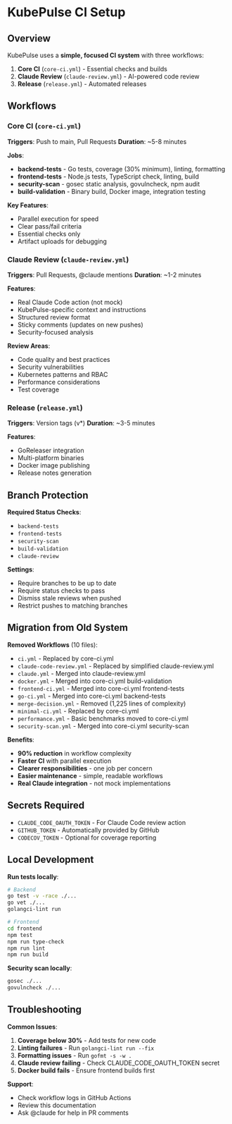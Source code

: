 # KubePulse CI Setup

## Overview

KubePulse uses a **simple, focused CI system** with three workflows:

1. **Core CI** (`core-ci.yml`) - Essential checks and builds
2. **Claude Review** (`claude-review.yml`) - AI-powered code review
3. **Release** (`release.yml`) - Automated releases

## Workflows

### Core CI (`core-ci.yml`)

**Triggers**: Push to main, Pull Requests
**Duration**: ~5-8 minutes

**Jobs**:
- **backend-tests** - Go tests, coverage (30% minimum), linting, formatting
- **frontend-tests** - Node.js tests, TypeScript check, linting, build
- **security-scan** - gosec static analysis, govulncheck, npm audit
- **build-validation** - Binary build, Docker image, integration testing

**Key Features**:
- Parallel execution for speed
- Clear pass/fail criteria
- Essential checks only
- Artifact uploads for debugging

### Claude Review (`claude-review.yml`)

**Triggers**: Pull Requests, @claude mentions
**Duration**: ~1-2 minutes

**Features**:
- Real Claude Code action (not mock)
- KubePulse-specific context and instructions
- Structured review format
- Sticky comments (updates on new pushes)
- Security-focused analysis

**Review Areas**:
- Code quality and best practices
- Security vulnerabilities
- Kubernetes patterns and RBAC
- Performance considerations
- Test coverage

### Release (`release.yml`)

**Triggers**: Version tags (v*)
**Duration**: ~3-5 minutes

**Features**:
- GoReleaser integration
- Multi-platform binaries
- Docker image publishing
- Release notes generation

## Branch Protection

**Required Status Checks**:
- `backend-tests`
- `frontend-tests` 
- `security-scan`
- `build-validation`
- `claude-review`

**Settings**:
- Require branches to be up to date
- Require status checks to pass
- Dismiss stale reviews when pushed
- Restrict pushes to matching branches

## Migration from Old System

**Removed Workflows** (10 files):
- `ci.yml` - Replaced by core-ci.yml
- `claude-code-review.yml` - Replaced by simplified claude-review.yml
- `claude.yml` - Merged into claude-review.yml
- `docker.yml` - Merged into core-ci.yml build-validation
- `frontend-ci.yml` - Merged into core-ci.yml frontend-tests
- `go-ci.yml` - Merged into core-ci.yml backend-tests
- `merge-decision.yml` - Removed (1,225 lines of complexity)
- `minimal-ci.yml` - Replaced by core-ci.yml
- `performance.yml` - Basic benchmarks moved to core-ci.yml
- `security-scan.yml` - Merged into core-ci.yml security-scan

**Benefits**:
- **90% reduction** in workflow complexity
- **Faster CI** with parallel execution
- **Clearer responsibilities** - one job per concern
- **Easier maintenance** - simple, readable workflows
- **Real Claude integration** - not mock implementations

## Secrets Required

- `CLAUDE_CODE_OAUTH_TOKEN` - For Claude Code review action
- `GITHUB_TOKEN` - Automatically provided by GitHub
- `CODECOV_TOKEN` - Optional for coverage reporting

## Local Development

**Run tests locally**:
```bash
# Backend
go test -v -race ./...
go vet ./...
golangci-lint run

# Frontend
cd frontend
npm test
npm run type-check
npm run lint
npm run build
```

**Security scan locally**:
```bash
gosec ./...
govulncheck ./...
```

## Troubleshooting

**Common Issues**:

1. **Coverage below 30%** - Add tests for new code
2. **Linting failures** - Run `golangci-lint run --fix`
3. **Formatting issues** - Run `gofmt -s -w .`
4. **Claude review failing** - Check CLAUDE_CODE_OAUTH_TOKEN secret
5. **Docker build fails** - Ensure frontend builds first

**Support**:
- Check workflow logs in GitHub Actions
- Review this documentation
- Ask @claude for help in PR comments